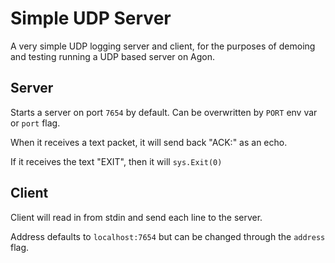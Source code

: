 # Simple UDP Server

A very simple UDP logging server and client, for the purposes of demoing and testing
running a UDP based server on Agon.

## Server
Starts a server on port `7654` by default. Can be overwritten by `PORT` env var or `port` flag.

When it receives a text packet, it will send back "ACK:<text content>" as an echo. 

If it receives the text "EXIT", then it will `sys.Exit(0)`

## Client
Client will read in from stdin and send each line to the server.

Address defaults to `localhost:7654` but can be changed through the `address` flag.
